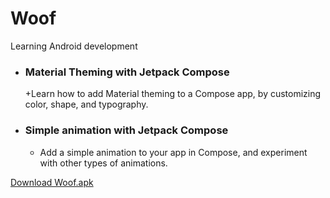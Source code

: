 # Woof
Learning Android development

- ### Material Theming with Jetpack Compose
  +Learn how to add Material theming to a Compose app, by customizing color, shape, and typography.

- ### Simple animation with Jetpack Compose
  + Add a simple animation to your app in Compose, and experiment with other types of animations.
 

[Download Woof.apk](https://github.com/Kelly-Nesh/Woof/raw/main/app/release/Woof.apk)
